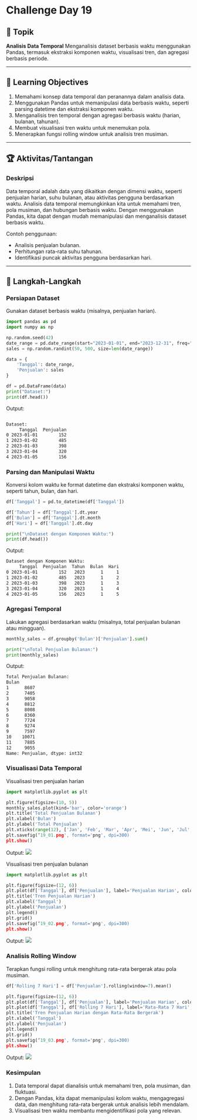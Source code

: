 # Challenge Day 19

## 📝 Topik
**Analisis Data Temporal**
Menganalisis dataset berbasis waktu menggunakan Pandas, termasuk ekstraksi komponen waktu, visualisasi tren, dan agregasi berbasis periode.

---

## 🎯 Learning Objectives
1. Memahami konsep data temporal dan peranannya dalam analisis data.
2. Menggunakan Pandas untuk memanipulasi data berbasis waktu, seperti parsing datetime dan ekstraksi komponen waktu.
3. Menganalisis tren temporal dengan agregasi berbasis waktu (harian, bulanan, tahunan).
4. Membuat visualisasi tren waktu untuk menemukan pola.
5. Menerapkan fungsi rolling window untuk analisis tren musiman.

---

## 🏆 Aktivitas/Tantangan

### Deskripsi
Data temporal adalah data yang dikaitkan dengan dimensi waktu, seperti penjualan harian, suhu bulanan, atau aktivitas pengguna berdasarkan waktu. Analisis data temporal memungkinkan kita untuk memahami tren, pola musiman, dan hubungan berbasis waktu. Dengan menggunakan Pandas, kita dapat dengan mudah memanipulasi dan menganalisis dataset berbasis waktu.

Contoh penggunaan:

- Analisis penjualan bulanan.
- Perhitungan rata-rata suhu tahunan.
- Identifikasi puncak aktivitas pengguna berdasarkan hari.

---
## 🚀 Langkah-Langkah

### Persiapan Dataset
Gunakan dataset berbasis waktu (misalnya, penjualan harian).
```python
import pandas as pd
import numpy as np

np.random.seed(42)
date_range = pd.date_range(start="2023-01-01", end="2023-12-31", freq="D")
sales = np.random.randint(50, 500, size=len(date_range))

data = {
    'Tanggal': date_range,
    'Penjualan': sales
}

df = pd.DataFrame(data)
print("Dataset:")
print(df.head())
```
Output:
```bash

Dataset:
     Tanggal  Penjualan
0 2023-01-01        152
1 2023-01-02        485
2 2023-01-03        398
3 2023-01-04        320
4 2023-01-05        156
```

### Parsing dan Manipulasi Waktu
Konversi kolom waktu ke format datetime dan ekstraksi komponen waktu, seperti tahun, bulan, dan hari.
```python
df['Tanggal'] = pd.to_datetime(df['Tanggal'])

df['Tahun'] = df['Tanggal'].dt.year
df['Bulan'] = df['Tanggal'].dt.month
df['Hari'] = df['Tanggal'].dt.day

print("\nDataset dengan Komponen Waktu:")
print(df.head())
```
Output:
```bash
Dataset dengan Komponen Waktu:
     Tanggal  Penjualan  Tahun  Bulan  Hari
0 2023-01-01        152   2023      1     1
1 2023-01-02        485   2023      1     2
2 2023-01-03        398   2023      1     3
3 2023-01-04        320   2023      1     4
4 2023-01-05        156   2023      1     5
```

### Agregasi Temporal
Lakukan agregasi berdasarkan waktu (misalnya, total penjualan bulanan atau mingguan).
```python
monthly_sales = df.groupby('Bulan')['Penjualan'].sum()

print("\nTotal Penjualan Bulanan:")
print(monthly_sales)
```
Output:
```bash
Total Penjualan Bulanan:
Bulan
1      8607
2      7405
3      9058
4      8812
5      8008
6      8360
7      7724
8      9274
9      7597
10    10071
11     7885
12     9055
Name: Penjualan, dtype: int32
```

### Visualisasi Data Temporal
Visualisasi tren penjualan harian
```python
import matplotlib.pyplot as plt

plt.figure(figsize=(10, 5))
monthly_sales.plot(kind='bar', color='orange')
plt.title('Total Penjualan Bulanan')
plt.xlabel('Bulan')
plt.ylabel('Total Penjualan')
plt.xticks(range(12), ['Jan', 'Feb', 'Mar', 'Apr', 'Mei', 'Jun', 'Jul', 'Agu', 'Sep', 'Okt', 'Nov', 'Des'], rotation=45)
plt.savefig(‘19_01.png', format='png', dpi=300)
plt.show()
```
Output:
<img src="https://github.com/rohmanurnr/100-Days-of-Python-ML-AI/blob/main/Day%20019/19_01.png" width=”500”>

Visualisasi tren penjualan bulanan
```python
import matplotlib.pyplot as plt

plt.figure(figsize=(12, 6))
plt.plot(df['Tanggal'], df['Penjualan'], label='Penjualan Harian', color='blue')
plt.title('Tren Penjualan Harian')
plt.xlabel('Tanggal')
plt.ylabel('Penjualan')
plt.legend()
plt.grid()
plt.savefig(‘19_02.png', format='png', dpi=300)
plt.show()
```
Output:
<img src="https://github.com/rohmanurnr/100-Days-of-Python-ML-AI/blob/main/Day%20019/19_02.png" width=”500”>

### Analisis Rolling Window
Terapkan fungsi rolling untuk menghitung rata-rata bergerak atau pola musiman.
```python
df['Rolling 7 Hari'] = df['Penjualan'].rolling(window=7).mean()

plt.figure(figsize=(12, 6))
plt.plot(df['Tanggal'], df['Penjualan'], label='Penjualan Harian', color='blue', alpha=0.5)
plt.plot(df['Tanggal'], df['Rolling 7 Hari'], label='Rata-Rata 7 Hari', color='red')
plt.title('Tren Penjualan Harian dengan Rata-Rata Bergerak')
plt.xlabel('Tanggal')
plt.ylabel('Penjualan')
plt.legend()
plt.grid()
plt.savefig(‘19_03.png', format='png', dpi=300)
plt.show()
```
Output:
<img src="https://github.com/rohmanurnr/100-Days-of-Python-ML-AI/blob/main/Day%20019/19_03.png" width=”500”>

### Kesimpulan 
1. Data temporal dapat dianalisis untuk memahami tren, pola musiman, dan fluktuasi.
2. Dengan Pandas, kita dapat memanipulasi kolom waktu, mengagregasi data, dan menghitung rata-rata bergerak untuk analisis lebih mendalam.
3. Visualisasi tren waktu membantu mengidentifikasi pola yang relevan.
